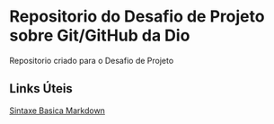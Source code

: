 # Repositorio do Desafio de Projeto sobre Git/GitHub da Dio
Repositorio criado para o Desafio de Projeto

## Links Úteis
[Sintaxe Basica Markdown](https://www.markdownguide.org/basic-syntax/)
